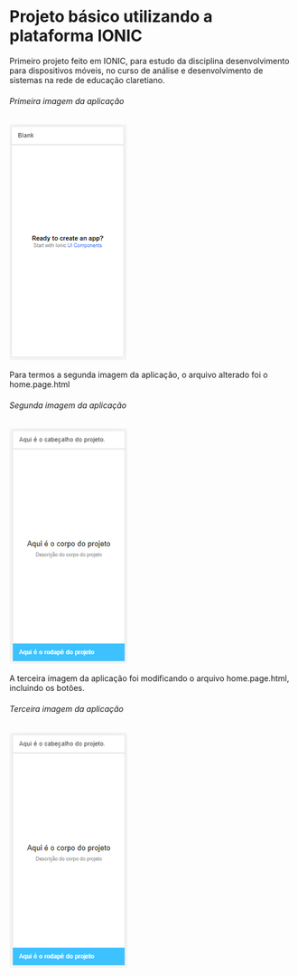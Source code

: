 # Projeto básico utilizando a plataforma IONIC
Primeiro projeto feito em IONIC, para estudo da disciplina desenvolvimento para dispositivos móveis, no curso de análise e desenvolvimento de sistemas na rede de educação claretiano.
###### Primeira imagem da aplicação
![Primeira-Imagem](https://github.com/agsilvamhm/Claretiano-First/blob/master/imagens/Primeira-Imagem.PNG)

Para termos a segunda imagem da aplicação, o arquivo alterado foi o home.page.html
###### Segunda imagem da aplicação
![Segunda-Imagem](https://github.com/agsilvamhm/Claretiano-First/blob/master/imagens/Segunda-Imagem.PNG)

A terceira imagem da aplicação foi modificando o arquivo home.page.html, incluindo os botões.
###### Terceira imagem da aplicação
![Terceira-Imagem](https://github.com/agsilvamhm/Claretiano-First/blob/master/imagens/Segunda-Imagem.PNG)
